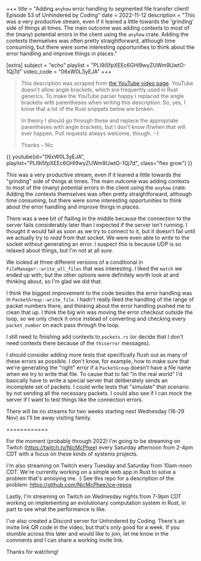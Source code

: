 +++
title = "Adding `anyhow` error handling to segmented file transfer client! Episode 53 of Unhindered by Coding"
date = 2022-11-12
description = "This was a very productive stream, even if it leaned a little towards the 'grinding' side of things at times. The main outcome was adding contexts to most of the (many) potential errors in the client using the `anyhow` crate. Adding the contexts themselves was often pretty straightforward, although time consuming, but there were some interesting opportunities to think about the error handling and improve things in places."

[extra]
subject = "echo"
playlist = "PLI9i5fpXEEc6GHl9wyZUWm9UwtO-1Qj7d"
video_code = "06xW0L3yEJA"
+++

> This description was scraped from
> [the YouTube video page](https://www.youtube.com/watch?v=06xW0L3yEJA&list=PLI9i5fpXEEc6GHl9wyZUWm9UwtO-1Qj7d).
> YouTube doesn't allow angle brackets, which are frequently used
> in Rust generics. To make the YouTube parser happy I replaced the
> angle brackets with parentheses when writing this description.
> So, yes, I know that a lot of the Rust snippets below are broken.
>
> In theory I should go through these and replace
> the appropriate parentheses with angle brackets, but I don't
> know if/when that will ever happen. Pull requests always
> welcome, though. :-)
>
> Thanks – Nic

<div>
 {{ 
    youtube(id="06xW0L3yEJA", playlist="PLI9i5fpXEEc6GHl9wyZUWm9UwtO-1Qj7d", class="flex grow")
 }} 
</div>

This was a very productive stream, even if it leaned a little towards the "grinding" side of things at times. The main outcome was adding contexts to most of the (many) potential errors in the client using the `anyhow` crate. Adding the contexts themselves was often pretty straightforward, although time consuming, but there were some interesting opportunities to think about the error handling and improve things in places.

There was a wee bit of flailing in the middle because the connection to the server fails considerably later than I expected if the server isn't running. I thought it would fail as soon as we try to connect to it, but it doesn't fail until we actually try to _read_ from that socket. We were even able to _write_ to the socket without generating an error. I suspect this is because UDP is so relaxed about things, but I'm not at all sure.

We looked at three different versions of a conditional in `FileManager::write_all_files` that was interesting. I liked the `match` we ended up with, but the other options were definitely worth look at and thinking about, so I'm glad we did that.

I think the biggest improvement to the code besides the error handling was in `PacketGroup::write_file`. I hadn't really liked the handling of the range of packet numbers there, and thinking about the error handling pushed me to clean that up. I think the big win was moving the error checkout outside the loop, so we only check it once instead of converting and checking every `packet_number` on each pass through the loop.

I still need to finishing add contexts to `packets.rs` (or decide that I don't need contexts there because of the `thiserror` messages).

I should consider adding more tests that specifically flush out as many of these errors as possible. I don't know, for example, how to make sure that we're generating the "right" error if a `PacketGroup` doesn't have a file name when we try to write that file. To cause that to fail "in the real world" I'd basically have to write a special server that deliberately sends an incomplete set of packets. I could write tests that "simulate" that scenario by not sending all the necessary packets. I could also see if I can mock the server if I want to test things like the connection errors.

There will be no streams for two weeks starting next Wednesday (16-29 Nov) as I'll be away visiting family.

============

For the moment (probably through 2022) I'm going to be streaming on Twitch (https://twitch.tv/NicMcPhee) every Saturday afternoon from 2-4pm CDT with a focus on these kinds of systems projects.

I'm also streaming on Twitch every Tuesday and Saturday from 10am-noon CDT. We're currently working on a simple web app in Rust to solve a problem that's annoying me. :) See this repo for a description of the problem: https://github.com/NicMcPhee/ice-repos

Lastly, I'm streaming on Twitch on Wednesday nights from 7-9pm CDT working on implementing an evolutionary computation system in Rust, in part to see what the performance is like.

I've also created a Discord server for Unhindered by Coding. There's an invite link QR code in the video, but that's only good for a week. If you stumble across this later and would like to join, let me know in the comments and I can share a working invite link.

Thanks for watching!

